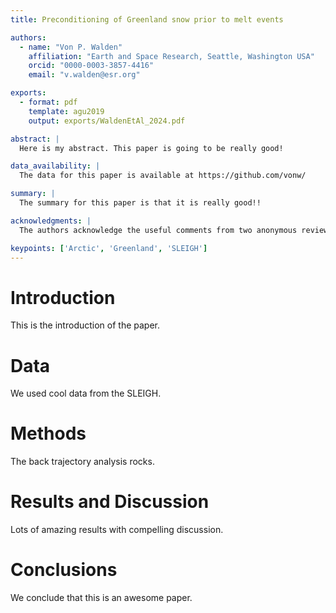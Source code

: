 ```yaml
---
title: Preconditioning of Greenland snow prior to melt events

authors:
  - name: "Von P. Walden"
    affiliation: "Earth and Space Research, Seattle, Washington USA"
    orcid: "0000-0003-3857-4416"
    email: "v.walden@esr.org"

exports:
  - format: pdf
    template: agu2019
    output: exports/WaldenEtAl_2024.pdf

abstract: |
  Here is my abstract. This paper is going to be really good!

data_availability: |
  The data for this paper is available at https://github.com/vonw/

summary: |
  The summary for this paper is that it is really good!!

acknowledgments: | 
  The authors acknowledge the useful comments from two anonymous reviewers.

keypoints: ['Arctic', 'Greenland', 'SLEIGH']
---
```


# Introduction

This is the introduction of the paper.

# Data

We used cool data from the SLEIGH.

# Methods

The back trajectory analysis rocks.

# Results and Discussion

Lots of amazing results with compelling discussion.

# Conclusions

We conclude that this is an awesome paper.
